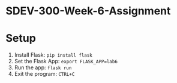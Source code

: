 # SDEV-300-Week-6-Assignment

# Setup
1. Install Flask: `pip install flask`
2. Set the Flask App: `export FLASK_APP=lab6`
3. Run the app: `flask run`
4. Exit the program: `CTRL+C`